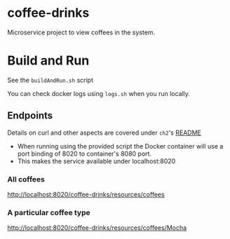 # coffee-drinks

Microservice project to view coffees in the system.

# Build and Run

See the `buildAndRun.sh` script


You can check docker logs using `logs.sh` when you run locally.


## Endpoints

Details on curl and other aspects are covered under `ch2`'s [README](../README.md)
- When running using the provided script the Docker container will use a port binding of 8020 to container's 8080 port.
- This makes the service available under localhost:8020


### All coffees
[http://localhost:8020/coffee-drinks/resources/coffees](http://localhost:8020/coffee-drinks/resources/coffees)

### A particular coffee type
[http://localhost:8020/coffee-drinks/resources/coffees/Mocha](http://localhost:8020/coffee-drinks/resources/coffees/Mocha)
